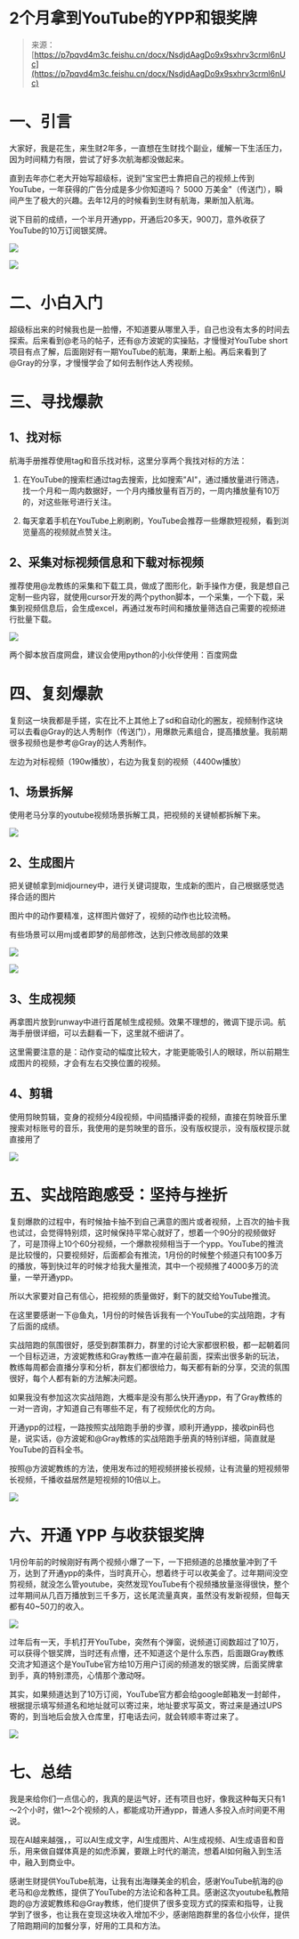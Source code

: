 # 2个月拿到YouTube的YPP和银奖牌

> 来源：[https://p7pqvd4m3c.feishu.cn/docx/NsdjdAagDo9x9sxhrv3crml6nUc](https://p7pqvd4m3c.feishu.cn/docx/NsdjdAagDo9x9sxhrv3crml6nUc)

# 一、引言

大家好，我是花生，来生财2年多，一直想在生财找个副业，缓解一下生活压力，因为时间精力有限，尝试了好多次航海都没做起来。

直到去年亦仁老大开始写超级标，说到"宝宝巴士靠把自己的视频上传到YouTube，一年获得的广告分成是多少你知道吗？ 5000 万美金"（传送门），瞬间产生了极大的兴趣。去年12月的时候看到生财有航海，果断加入航海。

说下目前的成绩，一个半月开通ypp，开通后20多天，900刀，意外收获了YouTube的10万订阅银奖牌。

![](img/a66ea9045d6789165dd454e17e2c1696.png)

![](img/18fb6d6c25e10cf82844924675ecbddd.png)

# 二、小白入门

超级标出来的时候我也是一脸懵，不知道要从哪里入手，自己也没有太多的时间去探索。后来看到@老马的帖子，还有@方波妮的实操贴，才慢慢对YouTube short项目有点了解，后面刚好有一期YouTube的航海，果断上船。再后来看到了@Gray的分享，才慢慢学会了如何去制作达人秀视频。

# 三、寻找爆款

## 1、找对标

航海手册推荐使用tag和音乐找对标，这里分享两个我找对标的方法：

1.  在YouTube的搜索栏通过tag去搜索，比如搜索"AI"，通过播放量进行筛选，找一个月和一周内数据好，一个月内播放量有百万的，一周内播放量有10万的，对这些账号进行关注。

1.  每天拿着手机在YouTube上刷刷刷，YouTube会推荐一些爆款短视频，看到浏览量高的视频就点赞关注。

## 2、采集对标视频信息和下载对标视频

推荐使用@龙教练的采集和下载工具，做成了图形化，新手操作方便，我是想自己定制一些内容，就使用cursor开发的两个python脚本，一个采集，一个下载，采集到视频信息后，会生成excel，再通过发布时间和播放量筛选自己需要的视频进行批量下载。

![](img/1aae61b168c8f460410a0076a2c9150d.png)

两个脚本放百度网盘，建议会使用python的小伙伴使用：百度网盘

# 四、复刻爆款

复刻这一块我都是手搓，实在比不上其他上了sd和自动化的圈友，视频制作这块可以去看@Gray的达人秀制作（传送门），用爆款元素组合，提高播放量。我前期很多视频也是参考@Gray的达人秀制作。

左边为对标视频（190w播放），右边为我复刻的视频（4400w播放）

## 1、场景拆解

使用老马分享的youtube视频场景拆解工具，把视频的关键帧都拆解下来。

![](img/0e8c1afebe9bc4c7734901933a409f21.png)

## 2、生成图片

把关键帧拿到midjourney中，进行关键词提取，生成新的图片，自己根据感觉选择合适的图片

图片中的动作要精准，这样图片做好了，视频的动作也比较流畅。

有些场景可以用mj或者即梦的局部修改，达到只修改局部的效果

![](img/1def5f31d121ee3fc0af0676a779b3ca.png)

![](img/a25598b163eddb0dc93b0cf7266254c9.png)

## 3、生成视频

再拿图片放到runway中进行首尾帧生成视频。效果不理想的，微调下提示词。航海手册很详细，可以去翻看一下，这里就不细讲了。

这里需要注意的是：动作变动的幅度比较大，才能更能吸引人的眼球，所以前期生成图片的视频，才会有左右交换位置的视频。

## 4、剪辑

使用剪映剪辑，变身的视频分4段视频，中间插播评委的视频，直接在剪映音乐里搜索对标账号的音乐，我使用的是剪映里的音乐，没有版权提示，没有版权提示就直接用了

![](img/d968c083bf4bd6e7364fb436ed6c532b.png)

# 五、实战陪跑感受：坚持与挫折

复刻爆款的过程中，有时候抽卡抽不到自己满意的图片或者视频，上百次的抽卡我也试过，会觉得特别烦，这时候保持平常心就好了，想着一个90分的视频做好了，可是顶得上10个60分视频，一个爆款视频相当于一个ypp。YouTube的推流是比较慢的，只要视频好，后面都会有推流，1月份的时候整个频道只有100多万的播放，等到快过年的时候才给我大量推流，其中一个视频推了4000多万的流量，一举开通ypp。

所以大家要对自己有信心，把视频的质量做好，剩下的就交给YouTube推流。

在这里要感谢一下@鱼丸，1月份的时候告诉我有一个YouTube的实战陪跑，才有了后面的成绩。

实战陪跑的氛围很好，感受到群策群力，群里的讨论大家都很积极，都一起朝着同一个目标迈进，方波妮教练和Gray教练一直冲在最前面，探索出很多新的玩法，教练每周都会直播分享和分析，群友们都很给力，每天都有新的分享，交流的氛围很好，每个人都有新的方法解决问题。

如果我没有参加这次实战陪跑，大概率是没有那么快开通ypp，有了Gray教练的一对一咨询，才知道自己有哪些不足，有了视频优化的方向。

开通ypp的过程，一路按照实战陪跑手册的步骤，顺利开通ypp，接收pin码也是，说实话，@方波妮和@Gray教练的实战陪跑手册真的特别详细，简直就是YouTube的百科全书。

按照@方波妮教练的方法，使用发布过的短视频拼接长视频，让有流量的短视频带长视频，千播收益居然是短视频的10倍以上。

![](img/19d67facb25087aa65692cf4cd19f833.png)

# 六、开通 YPP 与收获银奖牌

1月份年前的时候刚好有两个视频小爆了一下，一下把频道的总播放量冲到了千万，达到了开通ypp的条件，当时真开心，想着终于可以收美金了。过年期间没空剪视频，就没怎么管youtube，突然发现YouTube有个视频播放量涨得很快，整个过年期间从几百万播放到三千多万，这长尾流量真爽，虽然没有发新视频，但每天都有40~50刀的收入。

![](img/8a323a790088afaa23c1d3de914349e2.png)

过年后有一天，手机打开YouTube，突然有个弹窗，说频道订阅数超过了10万，可以获得个银奖牌，当时还有点懵，还不知道这个是什么东西，后面跟Gray教练交流才知道这个是YouTube官方给10万用户订阅的频道发的银奖牌，后面奖牌拿到手，真的特别漂亮，心情那个激动呀。

其实，如果频道达到了10万订阅，YouTube官方都会给google邮箱发一封邮件，根据提示填写频道名和地址就可以寄过来，地址要求写英文，寄过来是通过UPS寄的，到当地后会放入仓库里，打电话去问，就会转顺丰寄过来了。

![](img/ac446dd6195f324ee1862aecc778f1c3.png)

# 七、总结

我是来给你们一点信心的，我真的是运气好，还有项目也好，像我这种每天只有1～2个小时，做1～2个视频的人，都能成功开通ypp，普通人多投入点时间更不用说。

现在AI越来越强，，可以AI生成文字，AI生成图片、AI生成视频、AI生成语音和音乐，用来做自媒体真是的如虎添翼，要跟上时代的潮流，想着AI如何融入到生活中，融入到商业中。

感谢生财提供YouTube航海，让我有出海赚美金的机会，感谢YouTube航海的@老马和@龙教练，提供了YouTube的方法论和各种工具。感谢这次youtube私教陪跑的@方波妮教练和@Gray教练，他们提供了很多变现方式的探索和指导，让我学到了很多，也让我在变现这块收入增加不少，感谢陪跑群里的各位小伙伴，提供了陪跑期间的加餐分享，好用的工具和方法。